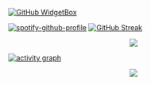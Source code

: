 <link href="https://raw.githubusercontent.com/hluebbering/data-512-homework_2/main/data/custom.css" rel="stylesheet"></link>


[![GitHub WidgetBox](https://github-widgetbox.vercel.app/api/profile?username=hluebbering&data=followers,repositories,stars,commits)](https://github.com/hluebbering/github-widgetbox)

[![spotify-github-profile](https://spotify-github-profile.vercel.app/api/view?uid=hannahluebbering&cover_image=true&theme=novatorem&show_offline=false&bar_color=d528e2&bar_color_cover=false)](https://spotify-github-profile.vercel.app/api/view?uid=hannahluebbering&redirect=true)
[![GitHub Streak](http://github-readme-streak-stats.herokuapp.com?user=hluebbering&theme=gruvbox&border_radius=12&date_format=M%20j%5B%2C%20Y%5D&fire=FF7500&sideNums=FF7500&dates=A2BD7F&stroke=7D1D40&currStreakNum=FF1578&currStreakLabel=FF1578&sideLabels=FF81E2)](https://git.io/streak-stats)

<p align="center">
  <img src="https://hluebbering.vercel.app/api/top-played">
</p>



[![activity graph](https://activity-graph.herokuapp.com/graph?username=hluebbering&custom_title=Hannah's%20activity%20graph&theme=github-light&hide_border=true)](https://github.com/ashutosh00710/github-readme-activity-graph)

<!--START_SECTION:waka-->




<p align="center">
  <img src="https://capsule-render.vercel.app/api?type=waving&color=gradient&height=120&section=footer"/>
</p>
